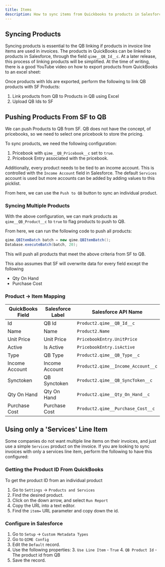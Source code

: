 ```yaml
---
title: Items
description: How to sync items from Quickbooks to products in Salesforce.
---
```


## Syncing Products

Syncing products is essential to the QB linking if products in invoice line items are used in invoices. The products in QuickBooks can be linked to products in Salesforce, through the field `qime__QB_Id__c`. At a later release, this process of linking products will be simplified. At the time of writing, there is a good YouTube video on how to export products from QuickBooks to an excel sheet:

Once products with Ids are exported, perform the following to link QB products with SF Products:

1. Link products from QB to Products in QB using Excel
2. Upload QB Ids to SF

## Pushing Products From SF to QB

We can push Products to QB from SF. QB does not have the concept, of pricebooks, so we need to select one pricebook to store the pricing.

To sync products, we need the following configuration:

1. Pricebook with `qime__QB_Pricebook__c` set to `true`.
2. Pricebook Entry associated with the pricebook.

Additionally, every product needs to be tied to an income account. This is controlled with the `Income Account` field in Salesforce. The default `Services` account is used but more accounts can be added by adding values to this picklist.

From here, we can use the `Push to QB` button to sync an individual product.

### Syncing Multiple Products

With the above configuration, we can mark products as `qime__QB_Product__c` to `true` to flag products to push to QB.

From here, we can run the following code to push all products:

```java
qime.QBItemBatch batch = new qime.QBItemBatch();
Database.executeBatch(batch, 20);
```

This will push all products that meet the above criteria from SF to QB.

This also assumes that SF will overwrite data for every field except the following

- Qty On Hand
- Purchase Cost

### Product -> Item Mapping

| QuickBooks Field | Salesforce Label | Salesforce API Name                |
| ---------------- | ---------------- | ---------------------------------- |
| Id               | QB Id            | `Product2.qime__QB_Id__c`          |
| Name             | Name             | `Product2.Name`                    |
| Unit Price       | Unit Price       | `PricebookEntry.UnitPrice`         |
| Active           | Is Active        | `PricebookEntry.isActive`          |
| Type             | QB Type          | `Product2.qime__QB_Type__c`        |
| Income Account   | Income Account   | `Product2.qime__Income_Account__c` |
| Synctoken        | QB Synctoken     | `Product2.qime__QB_SyncToken__c`   |
| Qty On Hand      | Qty On Hand      | `Product2.qime__Qty_On_Hand__c`    |
| Purchase Cost    | Purchase Cost    | `Product2.qime__Purchase_Cost__c`  |

## Using only a 'Services' Line Item

Some companies do not want multiple line items on their invoices, and just use a simple `Services` product on the invoice. If you are looking to sync invoices with only a services line item, perform the following to have this configured:

### Getting the Product ID From QuickBooks

To get the product ID from an individual product

1. Go to `Settings` -> `Products and Services`
2. Find the desired product.
3. Click on the down arrow, and select `Run Report`
4. Copy the URL into a text editor.
5. Find the `item=` URL parameter and copy down the id.

### Configure in Salesforce

1. Go to `Setup` -> `Custom Metadata Types`
2. Go to `QIME Config`
3. Edit the `Default` record.
4. Use the following properties: 3. `Use Line Item` - `True` 4. `QB Product Id` - The product id from QB
5. Save the record.
